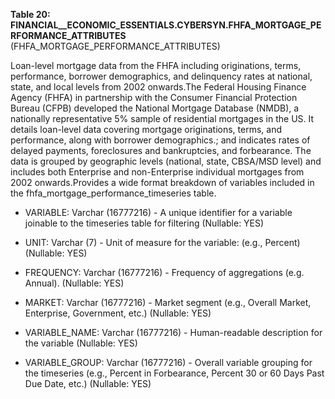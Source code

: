 **Table 20: FINANCIAL__ECONOMIC_ESSENTIALS.CYBERSYN.FHFA_MORTGAGE_PERFORMANCE_ATTRIBUTES** (FHFA_MORTGAGE_PERFORMANCE_ATTRIBUTES)

Loan-level mortgage data from the FHFA including originations, terms, performance, borrower demographics, and delinquency rates at national, state, and local levels from 2002 onwards.The Federal Housing Finance Agency (FHFA) in partnership with the Consumer Financial Protection Bureau (CFPB) developed the National Mortgage Database (NMDB), a nationally representative 5% sample of residential mortgages in the US. It details loan-level data covering mortgage originations, terms, and performance, along with borrower demographics.; and indicates rates of delayed payments, foreclosures and bankruptcies, and forbearance. The data is grouped by geographic levels (national, state, CBSA/MSD level) and includes both Enterprise and non-Enterprise individual mortgages from 2002 onwards.Provides a wide format breakdown of variables included in the fhfa_mortgage_performance_timeseries table.

- VARIABLE: Varchar (16777216) - A unique identifier for a variable joinable to the timeseries table for filtering (Nullable: YES)

- UNIT: Varchar (7) - Unit of measure for the variable:  (e.g., Percent) (Nullable: YES)

- FREQUENCY: Varchar (16777216) - Frequency of aggregations (e.g. Annual). (Nullable: YES)

- MARKET: Varchar (16777216) - Market segment (e.g., Overall Market, Enterprise, Government, etc.) (Nullable: YES)

- VARIABLE_NAME: Varchar (16777216) - Human-readable description for the variable (Nullable: YES)

- VARIABLE_GROUP: Varchar (16777216) - Overall variable grouping for the timeseries (e.g., Percent in Forbearance, Percent 30 or 60 Days Past Due Date, etc.) (Nullable: YES)

